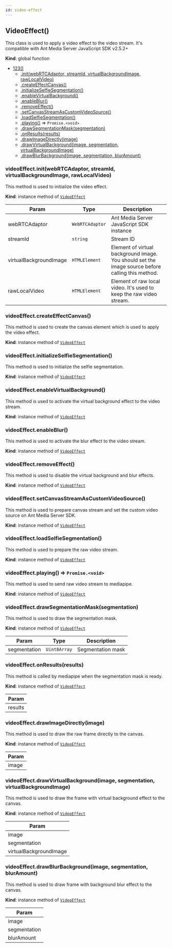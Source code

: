 ```yaml
---
id: video-effect
---
```

<a name="VideoEffect"></a>

## VideoEffect()
This class is used to apply a video effect to the video stream.
It's compatible with Ant Media Server JavaScript SDK v2.5.2+

**Kind**: global function  

* [123()](#VideoEffect)
    * [.init(webRTCAdaptor, streamId, virtualBackgroundImage, rawLocalVideo)](#VideoEffect+init)
    * [.createEffectCanvas()](#VideoEffect+createEffectCanvas)
    * [.initializeSelfieSegmentation()](#VideoEffect+initializeSelfieSegmentation)
    * [.enableVirtualBackground()](#VideoEffect+enableVirtualBackground)
    * [.enableBlur()](#VideoEffect+enableBlur)
    * [.removeEffect()](#VideoEffect+removeEffect)
    * [.setCanvasStreamAsCustomVideoSource()](#VideoEffect+setCanvasStreamAsCustomVideoSource)
    * [.loadSelfieSegmentation()](#VideoEffect+loadSelfieSegmentation)
    * [.playing()](#VideoEffect+playing) ⇒ <code>Promise.&lt;void&gt;</code>
    * [.drawSegmentationMask(segmentation)](#VideoEffect+drawSegmentationMask)
    * [.onResults(results)](#VideoEffect+onResults)
    * [.drawImageDirectly(image)](#VideoEffect+drawImageDirectly)
    * [.drawVirtualBackground(image, segmentation, virtualBackgroundImage)](#VideoEffect+drawVirtualBackground)
    * [.drawBlurBackground(image, segmentation, blurAmount)](#VideoEffect+drawBlurBackground)

<a name="VideoEffect+init"></a>

### videoEffect.init(webRTCAdaptor, streamId, virtualBackgroundImage, rawLocalVideo)
This method is used to initialize the video effect.

**Kind**: instance method of [<code>VideoEffect</code>](#VideoEffect)  

| Param | Type | Description |
| --- | --- | --- |
| webRTCAdaptor | <code>WebRTCAdaptor</code> | Ant Media Server JavaScript SDK instance |
| streamId | <code>string</code> | Stream ID |
| virtualBackgroundImage | <code>HTMLElement</code> | Element of virtual background image. You should set the image source before calling this method. |
| rawLocalVideo | <code>HTMLElement</code> | Element of raw local video. It's used to keep the raw video stream. |

<a name="VideoEffect+createEffectCanvas"></a>

### videoEffect.createEffectCanvas()
This method is used to create the canvas element which is used to apply the video effect.

**Kind**: instance method of [<code>VideoEffect</code>](#VideoEffect)  
<a name="VideoEffect+initializeSelfieSegmentation"></a>

### videoEffect.initializeSelfieSegmentation()
This method is used to initialize the selfie segmentation.

**Kind**: instance method of [<code>VideoEffect</code>](#VideoEffect)  
<a name="VideoEffect+enableVirtualBackground"></a>

### videoEffect.enableVirtualBackground()
This method is used to activate the virtual background effect to the video stream.

**Kind**: instance method of [<code>VideoEffect</code>](#VideoEffect)  
<a name="VideoEffect+enableBlur"></a>

### videoEffect.enableBlur()
This method is used to activate the blur effect to the video stream.

**Kind**: instance method of [<code>VideoEffect</code>](#VideoEffect)  
<a name="VideoEffect+removeEffect"></a>

### videoEffect.removeEffect()
This method is used to disable the virtual background and blur effects.

**Kind**: instance method of [<code>VideoEffect</code>](#VideoEffect)  
<a name="VideoEffect+setCanvasStreamAsCustomVideoSource"></a>

### videoEffect.setCanvasStreamAsCustomVideoSource()
This method is used to prepare canvas stream and set the custom video source on Ant Media Server SDK.

**Kind**: instance method of [<code>VideoEffect</code>](#VideoEffect)  
<a name="VideoEffect+loadSelfieSegmentation"></a>

### videoEffect.loadSelfieSegmentation()
This method is used to prepare the raw video stream.

**Kind**: instance method of [<code>VideoEffect</code>](#VideoEffect)  
<a name="VideoEffect+playing"></a>

### videoEffect.playing() ⇒ <code>Promise.&lt;void&gt;</code>
This method is used to send raw video stream to mediapipe.

**Kind**: instance method of [<code>VideoEffect</code>](#VideoEffect)  
<a name="VideoEffect+drawSegmentationMask"></a>

### videoEffect.drawSegmentationMask(segmentation)
This method is used to draw the segmentation mask.

**Kind**: instance method of [<code>VideoEffect</code>](#VideoEffect)  

| Param | Type | Description |
| --- | --- | --- |
| segmentation | <code>Uint8Array</code> | Segmentation mask |

<a name="VideoEffect+onResults"></a>

### videoEffect.onResults(results)
This method is called by mediapipe when the segmentation mask is ready.

**Kind**: instance method of [<code>VideoEffect</code>](#VideoEffect)  

| Param |
| --- |
| results | 

<a name="VideoEffect+drawImageDirectly"></a>

### videoEffect.drawImageDirectly(image)
This method is used to draw the raw frame directly to the canvas.

**Kind**: instance method of [<code>VideoEffect</code>](#VideoEffect)  

| Param |
| --- |
| image | 

<a name="VideoEffect+drawVirtualBackground"></a>

### videoEffect.drawVirtualBackground(image, segmentation, virtualBackgroundImage)
This method is used to draw the frame with virtual background effect to the canvas.

**Kind**: instance method of [<code>VideoEffect</code>](#VideoEffect)  

| Param |
| --- |
| image | 
| segmentation | 
| virtualBackgroundImage | 

<a name="VideoEffect+drawBlurBackground"></a>

### videoEffect.drawBlurBackground(image, segmentation, blurAmount)
This method is used to draw frame with background blur effect to the canvas.

**Kind**: instance method of [<code>VideoEffect</code>](#VideoEffect)  

| Param |
| --- |
| image | 
| segmentation | 
| blurAmount | 

